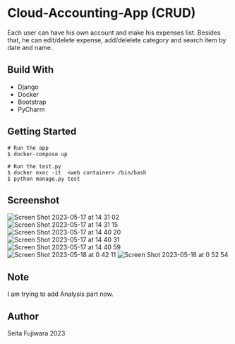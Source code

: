 # Cloud-Accounting-App (CRUD)
Each user can have his own account and make his expenses list. Besides that, he can edit/delete expense, add/delelete category and search item by date and name.

## Build With
- Django
- Docker
- Bootstrap
- PyCharm

## Getting Started

```
# Run the app
$ docker-compose up

# Run the test.py
$ docker exec -it  <web container> /bin/bash
$ python manage.py test
```

## Screenshot
![Screen Shot 2023-05-17 at 14 31 02](https://github.com/seita-f/Cloud-Accounting-App/assets/128184233/795cdf6f-643d-4645-a9d4-c12c2a596cc2)
![Screen Shot 2023-05-17 at 14 31 15](https://github.com/seita-f/Cloud-Accounting-App/assets/128184233/49b52a9a-a90e-45de-b0d5-a2b4e4b83f71)
![Screen Shot 2023-05-17 at 14 40 20](https://github.com/seita-f/Cloud-Accounting-App/assets/128184233/80d2a835-1f49-4cf8-84a6-f00817abddfa)
![Screen Shot 2023-05-17 at 14 40 31](https://github.com/seita-f/Cloud-Accounting-App/assets/128184233/44e2f4a5-9c47-4499-a110-d3e70c12d45a)
![Screen Shot 2023-05-17 at 14 40 59](https://github.com/seita-f/Cloud-Accounting-App/assets/128184233/9e117e17-b392-46cb-98ed-f501509657fe)
![Screen Shot 2023-05-18 at 0 42 11](https://github.com/seita-f/Cloud-Accounting-App/assets/128184233/f34f1a7c-2280-481e-ac3a-db4ac0a4b838)
![Screen Shot 2023-05-18 at 0 52 54](https://github.com/seita-f/Cloud-Accounting-App/assets/128184233/bf333541-7436-4836-b878-00f5d6e66173)

## Note
I am trying to add Analysis part now.

## Author
Seita Fujiwara 2023
